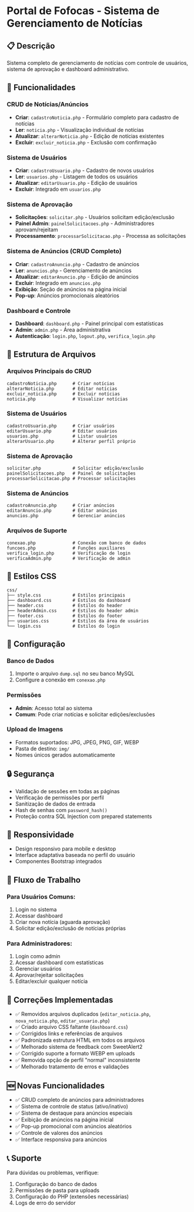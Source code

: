 # Portal de Fofocas - Sistema de Gerenciamento de Notícias

## 📋 Descrição
Sistema completo de gerenciamento de notícias com controle de usuários, sistema de aprovação e dashboard administrativo.

## 🚀 Funcionalidades

### CRUD de Notícias/Anúncios
- **Criar**: `cadastroNoticia.php` - Formulário completo para cadastro de notícias
- **Ler**: `noticia.php` - Visualização individual de notícias
- **Atualizar**: `alterarNoticia.php` - Edição de notícias existentes
- **Excluir**: `excluir_noticia.php` - Exclusão com confirmação

### Sistema de Usuários
- **Criar**: `cadastroUsuario.php` - Cadastro de novos usuários
- **Ler**: `usuarios.php` - Listagem de todos os usuários
- **Atualizar**: `editarUsuario.php` - Edição de usuários
- **Excluir**: Integrado em `usuarios.php`

### Sistema de Aprovação
- **Solicitações**: `solicitar.php` - Usuários solicitam edição/exclusão
- **Painel Admin**: `painelSolicitacoes.php` - Administradores aprovam/rejeitam
- **Processamento**: `processarSolicitacao.php` - Processa as solicitações

### Sistema de Anúncios (CRUD Completo)
- **Criar**: `cadastroAnuncio.php` - Cadastro de anúncios
- **Ler**: `anuncios.php` - Gerenciamento de anúncios
- **Atualizar**: `editarAnuncio.php` - Edição de anúncios
- **Excluir**: Integrado em `anuncios.php`
- **Exibição**: Seção de anúncios na página inicial
- **Pop-up**: Anúncios promocionais aleatórios

### Dashboard e Controle
- **Dashboard**: `dashboard.php` - Painel principal com estatísticas
- **Admin**: `admin.php` - Área administrativa
- **Autenticação**: `login.php`, `logout.php`, `verifica_login.php`

## 📁 Estrutura de Arquivos

### Arquivos Principais do CRUD
```
cadastroNoticia.php      # Criar notícias
alterarNoticia.php       # Editar notícias
excluir_noticia.php      # Excluir notícias
noticia.php              # Visualizar notícias
```

### Sistema de Usuários
```
cadastroUsuario.php      # Criar usuários
editarUsuario.php        # Editar usuários
usuarios.php             # Listar usuários
alterarUsuario.php       # Alterar perfil próprio
```

### Sistema de Aprovação
```
solicitar.php            # Solicitar edição/exclusão
painelSolicitacoes.php   # Painel de solicitações
processarSolicitacao.php # Processar solicitações
```

### Sistema de Anúncios
```
cadastroAnuncio.php      # Criar anúncios
editarAnuncio.php        # Editar anúncios
anuncios.php             # Gerenciar anúncios
```

### Arquivos de Suporte
```
conexao.php              # Conexão com banco de dados
funcoes.php              # Funções auxiliares
verifica_login.php       # Verificação de login
verificaAdmin.php        # Verificação de admin
```

## 🎨 Estilos CSS
```
css/
├── style.css            # Estilos principais
├── dashboard.css        # Estilos do dashboard
├── header.css           # Estilos do header
├── headerAdmin.css      # Estilos do header admin
├── footer.css           # Estilos do footer
├── usuarios.css         # Estilos da área de usuários
└── login.css            # Estilos do login
```

## 🔧 Configuração

### Banco de Dados
1. Importe o arquivo `dump.sql` no seu banco MySQL
2. Configure a conexão em `conexao.php`

### Permissões
- **Admin**: Acesso total ao sistema
- **Comum**: Pode criar notícias e solicitar edições/exclusões

### Upload de Imagens
- Formatos suportados: JPG, JPEG, PNG, GIF, WEBP
- Pasta de destino: `img/`
- Nomes únicos gerados automaticamente

## 🔒 Segurança
- Validação de sessões em todas as páginas
- Verificação de permissões por perfil
- Sanitização de dados de entrada
- Hash de senhas com `password_hash()`
- Proteção contra SQL Injection com prepared statements

## 📱 Responsividade
- Design responsivo para mobile e desktop
- Interface adaptativa baseada no perfil do usuário
- Componentes Bootstrap integrados

## 🎯 Fluxo de Trabalho

### Para Usuários Comuns:
1. Login no sistema
2. Acessar dashboard
3. Criar nova notícia (aguarda aprovação)
4. Solicitar edição/exclusão de notícias próprias

### Para Administradores:
1. Login como admin
2. Acessar dashboard com estatísticas
3. Gerenciar usuários
4. Aprovar/rejeitar solicitações
5. Editar/excluir qualquer notícia

## 🐛 Correções Implementadas
- ✅ Removidos arquivos duplicados (`editar_noticia.php`, `nova_noticia.php`, `editar_usuario.php`)
- ✅ Criado arquivo CSS faltante (`dashboard.css`)
- ✅ Corrigidos links e referências de arquivos
- ✅ Padronizada estrutura HTML em todos os arquivos
- ✅ Melhorado sistema de feedback com SweetAlert2
- ✅ Corrigido suporte a formato WEBP em uploads
- ✅ Removida opção de perfil "normal" inconsistente
- ✅ Melhorado tratamento de erros e validações

## 🆕 Novas Funcionalidades
- ✅ CRUD completo de anúncios para administradores
- ✅ Sistema de controle de status (ativo/inativo)
- ✅ Sistema de destaque para anúncios especiais
- ✅ Exibição de anúncios na página inicial
- ✅ Pop-up promocional com anúncios aleatórios
- ✅ Controle de valores dos anúncios
- ✅ Interface responsiva para anúncios

## 📞 Suporte
Para dúvidas ou problemas, verifique:
1. Configuração do banco de dados
2. Permissões de pasta para uploads
3. Configuração do PHP (extensões necessárias)
4. Logs de erro do servidor

